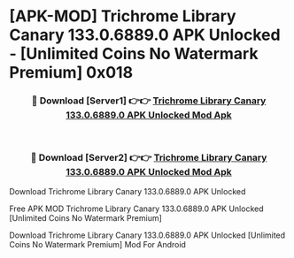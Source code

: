 # [APK-MOD] Trichrome Library Canary 133.0.6889.0 APK Unlocked - [Unlimited Coins No Watermark Premium] 0x018



<div align="center">
<h3>🔴 Download [Server1] 👉👉 <a href="https://momento.my/?title=Trichrome_Library_Canary_133.0.6889.0_APK_Unlocked">Trichrome Library Canary 133.0.6889.0 APK Unlocked Mod Apk</a></h3><br>

<h3>🔴 Download [Server2] 👉👉 <a href="https://momento.my/?title=Trichrome_Library_Canary_133.0.6889.0_APK_Unlocked">Trichrome Library Canary 133.0.6889.0 APK Unlocked Mod Apk</a></h3>
</div>



Download Trichrome Library Canary 133.0.6889.0 APK Unlocked 

Free APK MOD Trichrome Library Canary 133.0.6889.0 APK Unlocked [Unlimited Coins No Watermark Premium]

Download Trichrome Library Canary 133.0.6889.0 APK Unlocked [Unlimited Coins No Watermark Premium] Mod For Android
